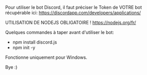 Pour utiliser le bot Discord, il faut préciser le Token de VOTRE bot récupérable ici: https://discordapp.com/developers/applications/

UTILISATION DE NODEJS OBLIGATOIRE ! https://nodejs.org/fr/

Quelques commandes à taper avant d'utiliser le bot:
 
  - npm install discord.js
  - npm init -y

Fonctionne uniquement pour Windows.

Bye :)
